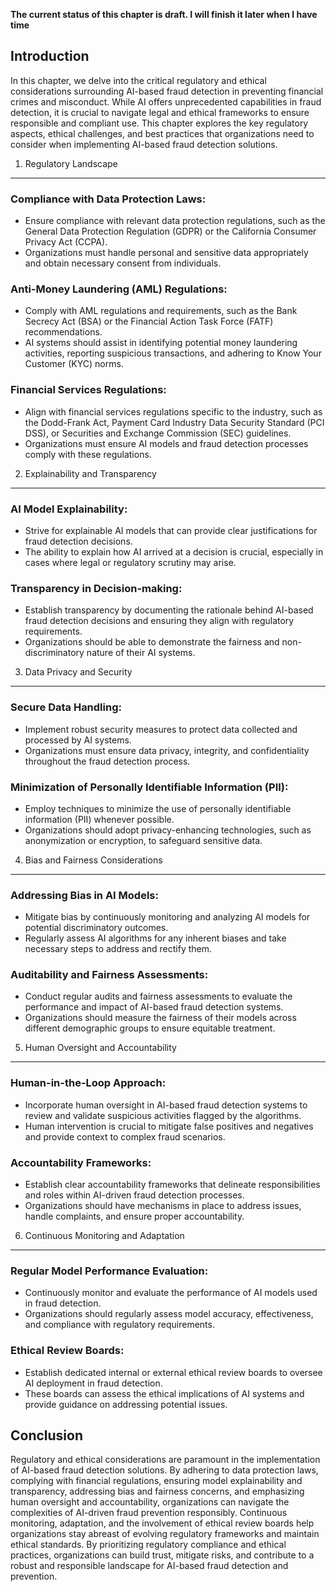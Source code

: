 **The current status of this chapter is draft. I will finish it later when I have time**

Introduction
------------

In this chapter, we delve into the critical regulatory and ethical considerations surrounding AI-based fraud detection in preventing financial crimes and misconduct. While AI offers unprecedented capabilities in fraud detection, it is crucial to navigate legal and ethical frameworks to ensure responsible and compliant use. This chapter explores the key regulatory aspects, ethical challenges, and best practices that organizations need to consider when implementing AI-based fraud detection solutions.

1. Regulatory Landscape
-----------------------

### Compliance with Data Protection Laws:

* Ensure compliance with relevant data protection regulations, such as the General Data Protection Regulation (GDPR) or the California Consumer Privacy Act (CCPA).
* Organizations must handle personal and sensitive data appropriately and obtain necessary consent from individuals.

### Anti-Money Laundering (AML) Regulations:

* Comply with AML regulations and requirements, such as the Bank Secrecy Act (BSA) or the Financial Action Task Force (FATF) recommendations.
* AI systems should assist in identifying potential money laundering activities, reporting suspicious transactions, and adhering to Know Your Customer (KYC) norms.

### Financial Services Regulations:

* Align with financial services regulations specific to the industry, such as the Dodd-Frank Act, Payment Card Industry Data Security Standard (PCI DSS), or Securities and Exchange Commission (SEC) guidelines.
* Organizations must ensure AI models and fraud detection processes comply with these regulations.

2. Explainability and Transparency
----------------------------------

### AI Model Explainability:

* Strive for explainable AI models that can provide clear justifications for fraud detection decisions.
* The ability to explain how AI arrived at a decision is crucial, especially in cases where legal or regulatory scrutiny may arise.

### Transparency in Decision-making:

* Establish transparency by documenting the rationale behind AI-based fraud detection decisions and ensuring they align with regulatory requirements.
* Organizations should be able to demonstrate the fairness and non-discriminatory nature of their AI systems.

3. Data Privacy and Security
----------------------------

### Secure Data Handling:

* Implement robust security measures to protect data collected and processed by AI systems.
* Organizations must ensure data privacy, integrity, and confidentiality throughout the fraud detection process.

### Minimization of Personally Identifiable Information (PII):

* Employ techniques to minimize the use of personally identifiable information (PII) whenever possible.
* Organizations should adopt privacy-enhancing technologies, such as anonymization or encryption, to safeguard sensitive data.

4. Bias and Fairness Considerations
-----------------------------------

### Addressing Bias in AI Models:

* Mitigate bias by continuously monitoring and analyzing AI models for potential discriminatory outcomes.
* Regularly assess AI algorithms for any inherent biases and take necessary steps to address and rectify them.

### Auditability and Fairness Assessments:

* Conduct regular audits and fairness assessments to evaluate the performance and impact of AI-based fraud detection systems.
* Organizations should measure the fairness of their models across different demographic groups to ensure equitable treatment.

5. Human Oversight and Accountability
-------------------------------------

### Human-in-the-Loop Approach:

* Incorporate human oversight in AI-based fraud detection systems to review and validate suspicious activities flagged by the algorithms.
* Human intervention is crucial to mitigate false positives and negatives and provide context to complex fraud scenarios.

### Accountability Frameworks:

* Establish clear accountability frameworks that delineate responsibilities and roles within AI-driven fraud detection processes.
* Organizations should have mechanisms in place to address issues, handle complaints, and ensure proper accountability.

6. Continuous Monitoring and Adaptation
---------------------------------------

### Regular Model Performance Evaluation:

* Continuously monitor and evaluate the performance of AI models used in fraud detection.
* Organizations should regularly assess model accuracy, effectiveness, and compliance with regulatory requirements.

### Ethical Review Boards:

* Establish dedicated internal or external ethical review boards to oversee AI deployment in fraud detection.
* These boards can assess the ethical implications of AI systems and provide guidance on addressing potential issues.

Conclusion
----------

Regulatory and ethical considerations are paramount in the implementation of AI-based fraud detection solutions. By adhering to data protection laws, complying with financial regulations, ensuring model explainability and transparency, addressing bias and fairness concerns, and emphasizing human oversight and accountability, organizations can navigate the complexities of AI-driven fraud prevention responsibly. Continuous monitoring, adaptation, and the involvement of ethical review boards help organizations stay abreast of evolving regulatory frameworks and maintain ethical standards. By prioritizing regulatory compliance and ethical practices, organizations can build trust, mitigate risks, and contribute to a robust and responsible landscape for AI-based fraud detection and prevention.
